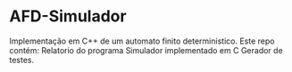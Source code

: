 # AFD-Simulador
Implementação em C++ de um automato finito deterministico.
Este repo contém: 
  Relatorio do programa
  Simulador implementado em C
  Gerador de testes.
